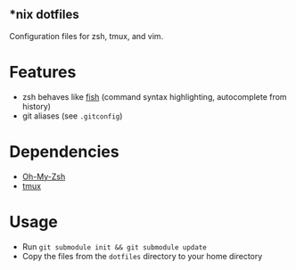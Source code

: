 *nix dotfiles
-------------

Configuration files for zsh, tmux, and vim.

Features
========

* zsh behaves like [fish](https://fishshell.com) (command syntax highlighting, autocomplete from history)
* git aliases (see `.gitconfig`)

Dependencies
============

* [Oh-My-Zsh](http://ohmyz.sh)
* [tmux](https://tmux.github.io)

Usage
=====

* Run `git submodule init && git submodule update`
* Copy the files from the `dotfiles` directory to your home directory

